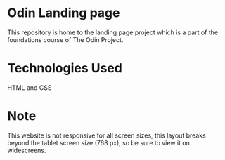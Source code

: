 # Odin Landing page

This repository is home to the landing page project which is a part of the foundations course of The Odin Project.

# Technologies Used

HTML and CSS

# Note

This website is not responsive for all screen sizes, this layout breaks beyond the tablet screen size (768 px), so be sure to view it on widescreens.
